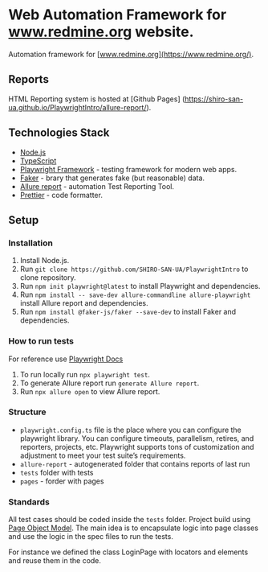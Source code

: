 # Web Automation Framework for www.redmine.org website.


Automation framework for [www.redmine.org](https://www.redmine.org/).

## Reports

HTML Reporting system is hosted at [Github Pages] (https://shiro-san-ua.github.io/PlaywrightIntro/allure-report/).

## Technologies Stack

-   [Node.js](https://nodejs.org/en/)
-   [TypeScript](https://www.typescriptlang.org/)
-   [Playwright Framework](https://playwright.dev/) - testing framework for modern web apps.
-   [Faker](https://fakerjs.dev/guide/) - brary that generates fake (but reasonable) data.
-   [Allure report](https://allurereport.org/) - automation Test Reporting Tool.
-   [Prettier](https://prettier.io/) - code formatter.

## Setup

### Installation

1.  Install Node.js.
1.  Run `git clone https://github.com/SHIRO-SAN-UA/PlaywrightIntro` to clone repository.
1.  Run `npm init playwright@latest` to install Playwright and dependencies.
1.  Run `npm install -- save-dev allure-commandline allure-playwright` install Allure report and dependencies.
1.  Run `npm install @faker-js/faker --save-dev` to install Faker and dependencies.

### How to run tests

For reference use [Playwright Docs](https://playwright.dev/docs/running-tests)

1.  To run locally run `npx playwright test`.
1.  To generate Allure report run `generate Allure report`.
1.  Run `npx allure open` to view Allure report.


### Structure

-   `playwright.config.ts` file is the place where you can configure the playwright library. You can configure timeouts, parallelism, retires, and reporters, projects, etc. Playwright supports tons of customization and adjustment to meet your test suite’s requirements.
-   `allure-report` - autogenerated folder that contains reports of last run
-   `tests` folder with tests
-   `pages` - forder with pages

### Standards

All test cases should be coded inside the `tests` folder.
Project build using [Page Object Model](https://playwright.dev/docs/pom). The main idea is to encapsulate logic into page classes and use the logic in the spec files to run the tests.

For instance we defined the class LoginPage with locators and elements and reuse them in the code.
